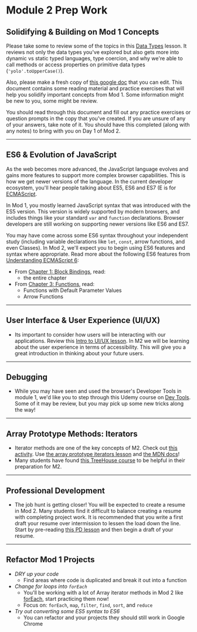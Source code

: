 # Module 2 Prep Work


## Solidifying & Building on Mod 1 Concepts

Please take some to review some of the topics in this [Data Types](https://frontend.turing.io/lessons/module-2/data-types-in-js.html) lesson.  It reviews not only the data types you've explored but also gets more into dynamic vs static typed languages, type coercion, and why we're able to call methods or access properties on primitive data types (`'yolo'.toUpperCase()`).

Also, please make a fresh copy of [this google doc](https://docs.google.com/document/d/1xUc38HU5JCr4-b7bg8XiYqEXgg6jZ4-qKRQLGNrXBtc/edit) that you can edit.  This document contains some reading material and practice exercises that will help you solidify important concepts from Mod 1. Some information might be new to you, some might be review.

You should read through this document and fill out any practice exercises or question prompts in the copy that you've created. If you are unsure of any of your answers, take note of it. You should have this completed (along with any notes) to bring with you on Day 1 of Mod 2.

------------------------------------------------------

## ES6 & Evolution of JavaScript

As the web becomes more advanced, the JavaScript language evolves and gains more features to support more complex browser capabilities. This is how we get newer versions of the language. In the current developer ecosystem, you'll hear people talking about ES5, ES6 and ES7 (E is for [ECMAScript](https://stackoverflow.com/questions/912479/what-is-the-difference-between-javascript-and-ecmascript).

In Mod 1, you mostly learned JavaScript syntax that was introduced with the ES5 version. This version is widely supported by modern browsers, and includes things like your standard `var` and `function` declarations. Browser developers are still working on supporting newer versions like ES6 and ES7.

You may have come across some ES6 syntax throughout your independent study (including variable declarations like `let`, `const`, arrow functions, and even Classes). In Mod 2, we'll expect you to begin using ES6 features and syntax where appropriate. Read more about the following ES6 features from [Understanding ECMAScript 6](https://leanpub.com/understandinges6/read):

- From [Chapter 1: Block Bindings](https://leanpub.com/understandinges6/read#leanpub-auto-block-bindings), read:
  * the entire chapter
- From [Chapter 3: Functions](https://leanpub.com/understandinges6/read#leanpub-auto-functions), read:
  * Functions with Default Parameter Values
  * Arrow Functions

------------------------------------------------------

## User Interface & User Experience (UI/UX)

- Its important to consider how users will be interacting with our applications. Review this [Intro to UI/UX lesson](https://frontend.turing.edu/lessons/module-2/intro-ui-ux-empathy-in-design.html). In M2 we will be learning about the user experience in terms of accessibility. This will give you a great introduction in thinking about your future users. 

------------------------------------------------------

## Debugging

- While you may have seen and used the browser's Developer Tools in module 1, we'd like you to step through this Udemy course on [Dev Tools](https://www.udemy.com/devtools-2017-the-basics-of-chrome-developer-tools/). Some of it may be review, but you may pick up some new tricks along the way!

------------------------------------------------------
## Array Prototype Methods: Iterators

- Iterator methods are one of the key concepts of M2. Check out [this activity](https://replit.com/@kaylaewood/mod2iteratorpreview#index.js). Use [the array prototype iterators lesson](https://frontend.turing.edu/lessons/module-2/array-prototype-methods-iterators.html) and [the MDN docs](https://developer.mozilla.org/en-US/docs/Web/JavaScript/Reference/Global_Objects/Array/forEach)!
- Many students have found [this TreeHouse course](https://teamtreehouse.com/library/javascript-array-iteration-methods) to be helpful in their preparation for M2.
------------------------------------------------------

## Professional Development

- The job hunt is getting closer! You will be expected to create a resume in Mod 2. Many students find it difficult to balance creating a resume with completing project work. It is recommended that you write a first draft your resume over intermission to lessen the load down the line. Start by pre-reading [this PD lesson](https://careerdev.turing.edu/module_two/mod2_week1) and then begin a draft of your resume.

------------------------------------------------------

## Refactor Mod 1 Projects

  - *DRY up your code*
    - Find areas where code is duplicated and break it out into a function
  - *Change for loops into `forEach`*
    - You'll be working with a lot of Array iterator methods in Mod 2 like [forEach](https://developer.mozilla.org/en-US/docs/Web/JavaScript/Reference/Global_Objects/Array/forEach), start practicing them now!
    - Focus on: `forEach`, `map`, `filter`, `find`, `sort`, and `reduce`
  - *Try out converting some ES5 syntax to ES6*
    - You can refactor and your projects they should still work in Google Chrome

